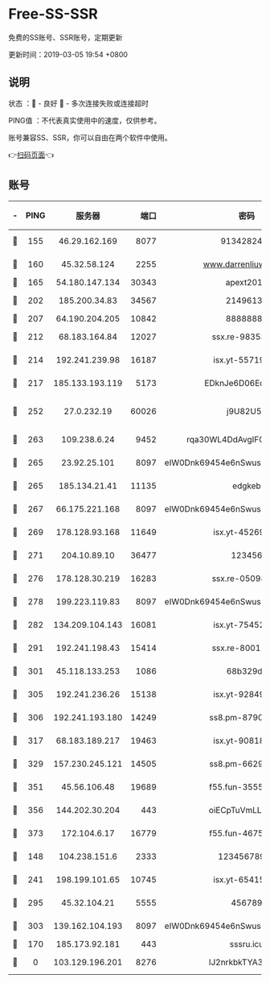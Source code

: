 # Free-SS-SSR

免费的SS账号、SSR账号，定期更新

更新时间：2019-03-05 19:54 +0800

## 说明

状态     ：🙂 - 良好 🙁 - 多次连接失败或连接超时

PING值   ：不代表真实使用中的速度，仅供参考。

账号兼容SS、SSR，你可以自由在两个软件中使用。

👉[扫码页面](https://liesauer.github.io/free-ss-ssr.github.io/)👈

## 账号

|-|PING|服务器|端口|密码|加密方式|区域|
|:----:|:----:|:-----:|-----:|:----:|:----:|:----:|
|🙂|155|46.29.162.169|8077|9134282479|aes-256-cfb|RU|
|🙂|160|45.32.58.124|2255|www.darrenliuwei.com|aes-256-cfb|JP|
|🙂|165|54.180.147.134|30343|apext2019|chacha20|KR|
|🙂|202|185.200.34.83|34567|21496138|aes-256-cfb|US|
|🙂|207|64.190.204.205|10842|88888888|rc4-md5|US|
|🙂|212|68.183.164.84|12027|ssx.re-98353695|aes-256-cfb|US|
|🙂|214|192.241.239.98|16187|isx.yt-55719199|aes-256-cfb|US|
|🙂|217|185.133.193.119|5173|EDknJe6D06EoWDaw|aes-256-cfb|US|
|🙂|252|27.0.232.19|60026|j9U82U53|xchacha20-ietf-poly1305|HK|
|🙂|263|109.238.6.24|9452|rqa30WL4DdAvgIFG6Fs3znzTa|aes-256-cfb|FR|
|🙂|265|23.92.25.101|8097|eIW0Dnk69454e6nSwuspv9DmS201tQ0D|aes-256-cfb|US|
|🙂|265|185.134.21.41|11135|edgkeb|aes-256-cfb|GB|
|🙂|267|66.175.221.168|8097|eIW0Dnk69454e6nSwuspv9DmS201tQ0D|aes-256-cfb|US|
|🙂|269|178.128.93.168|11649|isx.yt-45269107|aes-256-cfb|SG|
|🙂|271|204.10.89.10|36477|123456|aes-256-cfb|US|
|🙂|276|178.128.30.219|16283|ssx.re-05098737|aes-256-cfb|SG|
|🙂|278|199.223.119.83|8097|eIW0Dnk69454e6nSwuspv9DmS201tQ0D|aes-256-cfb|US|
|🙂|282|134.209.104.143|16081|isx.yt-75452571|aes-256-cfb|SG|
|🙂|291|192.241.198.43|15414|ssx.re-80011853|aes-256-cfb|US|
|🙂|301|45.118.133.253|1086|68b329da|aes-256-cfb|SG|
|🙂|305|192.241.236.26|15138|isx.yt-92849961|aes-256-cfb|US|
|🙂|306|192.241.193.180|14249|ss8.pm-87905446|aes-256-cfb|US|
|🙂|317|68.183.189.217|19463|isx.yt-90818322|aes-256-cfb|SG|
|🙂|329|157.230.245.121|14505|ss8.pm-66291298|aes-256-cfb|SG|
|🙂|351|45.56.106.48|19689|f55.fun-35553896|aes-256-cfb|US|
|🙂|356|144.202.30.204|443|oiECpTuVmLLxk4Ts|aes-256-cfb|US|
|🙂|373|172.104.6.17|16779|f55.fun-46758883|aes-256-cfb|US|
|🙂|148|104.238.151.6|2333|12345678900|aes-256-cfb|JP|
|🙂|241|198.199.101.65|10745|isx.yt-65415460|aes-256-cfb|US|
|🙂|295|45.32.104.21|5555|456789|aes-256-cfb|SG|
|🙂|303|139.162.104.193|8097|eIW0Dnk69454e6nSwuspv9DmS201tQ0D|aes-256-cfb|JP|
|🙁|170|185.173.92.181|443|sssru.icu|rc4-md5|RU|
|🙁|0|103.129.196.201|8276|lJ2nrkbkTYA30wv0|aes-256-cfb|US|
